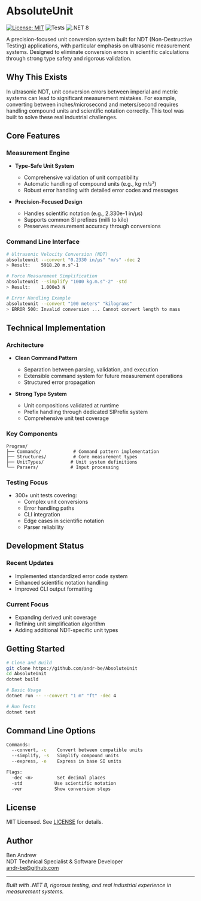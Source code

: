 # AbsoluteUnit
[![License: MIT](https://img.shields.io/badge/License-MIT-yellow.svg)](https://opensource.org/licenses/MIT)
![Tests](https://img.shields.io/badge/tests-50%25%20passing-yellow)
![.NET 8](https://img.shields.io/badge/.NET-8-blue)

A precision-focused unit conversion system built for NDT (Non-Destructive Testing) applications, with particular emphasis on ultrasonic measurement systems. Designed to eliminate conversion errors in scientific calculations through strong type safety and rigorous validation.

## Why This Exists

In ultrasonic NDT, unit conversion errors between imperial and metric systems can lead to significant measurement mistakes. For example, converting between inches/microsecond and meters/second requires handling compound units and scientific notation correctly. This tool was built to solve these real industrial challenges.

## Core Features

### Measurement Engine
- **Type-Safe Unit System**
  - Comprehensive validation of unit compatibility
  - Automatic handling of compound units (e.g., kg⋅m/s²)
  - Robust error handling with detailed error codes and messages
  
- **Precision-Focused Design**
  - Handles scientific notation (e.g., 2.330e-1 in/µs)
  - Supports common SI prefixes (milli to kilo)
  - Preserves measurement accuracy through conversions

### Command Line Interface
```bash
# Ultrasonic Velocity Conversion (NDT)
absoluteunit --convert "0.2330 in/µs" "m/s" -dec 2
> Result:    5918.20 m.s^-1

# Force Measurement Simplification
absoluteunit --simplify "1000 kg.m.s^-2" -std
> Result:    1.000e3 N

# Error Handling Example
absoluteunit --convert "100 meters" "kilograms"
> ERROR 500: Invalid conversion ... Cannot convert length to mass
```

## Technical Implementation

### Architecture
- **Clean Command Pattern**
  - Separation between parsing, validation, and execution
  - Extensible command system for future measurement operations
  - Structured error propagation

- **Strong Type System**
  - Unit compositions validated at runtime
  - Prefix handling through dedicated SIPrefix system
  - Comprehensive unit test coverage

### Key Components
```plaintext
Program/
├── Commands/            # Command pattern implementation
├── Structures/          # Core measurement types
├── UnitTypes/          # Unit system definitions
└── Parsers/            # Input processing
```

### Testing Focus
- 300+ unit tests covering:
  - Complex unit conversions
  - Error handling paths
  - CLI integration
  - Edge cases in scientific notation
  - Parser reliability

## Development Status

### Recent Updates
- Implemented standardized error code system
- Enhanced scientific notation handling
- Improved CLI output formatting

### Current Focus
- Expanding derived unit coverage
- Refining unit simplification algorithm
- Adding additional NDT-specific unit types

## Getting Started

```bash
# Clone and Build
git clone https://github.com/andr-be/AbsoluteUnit
cd AbsoluteUnit
dotnet build

# Basic Usage
dotnet run -- --convert "1 m" "ft" -dec 4

# Run Tests
dotnet test
```

## Command Line Options
```bash
Commands:
  --convert, -c    Convert between compatible units
  --simplify, -s   Simplify compound units
  --express, -e    Express in base SI units

Flags:
  -dec <n>         Set decimal places
  -std            Use scientific notation
  -ver            Show conversion steps
```

## License
MIT Licensed. See [LICENSE](LICENSE.txt) for details.

## Author
Ben Andrew  
NDT Technical Specialist & Software Developer  
[andr-be@github.com](mailto:andr-be@github.com)

---
*Built with .NET 8, rigorous testing, and real industrial experience in measurement systems.*